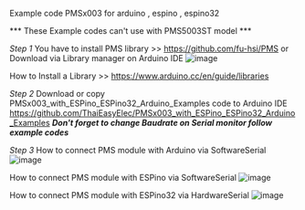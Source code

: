 
Example code PMSx003 for arduino , espino , espino32

*** These Example codes can't use with PMS5003ST model ***

*Step 1*
You have to install PMS library >> https://github.com/fu-hsi/PMS or Download via Library manager on Arduino IDE
![image](https://user-images.githubusercontent.com/8803501/74524662-1404e880-4f52-11ea-9a4b-78894a53a82b.png)

How to Install a Library >> https://www.arduino.cc/en/guide/libraries


*Step 2* 
Download or copy PMSx003_with_ESPino_ESPino32_Arduino_Examples code to Arduino IDE
https://github.com/ThaiEasyElec/PMSx003_with_ESPino_ESPino32_Arduino_Examples
***Don't forget to change Baudrate on Serial monitor follow example codes***


*Step 3* 
How to connect PMS module with Arduino via SoftwareSerial
![image](https://user-images.githubusercontent.com/8803501/74515357-ff6c2480-4f40-11ea-8fa9-f88dfe9bcbc8.png)

How to connect PMS module with ESPino via SoftwareSerial
![image](https://user-images.githubusercontent.com/8803501/90999091-da432780-e5ef-11ea-85cc-e68b12158c9e.png)

How to connect PMS module with ESPino32 via HardwareSerial
![image](https://user-images.githubusercontent.com/8803501/74515527-51ad4580-4f41-11ea-8885-f0becf5a9fe7.png)
